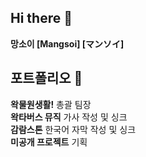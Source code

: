 ## Hi there 👋

**망소이 [Mangsoi] [マンソイ]**

## 포트폴리오 🚩
**왁물원생활!** 총괄 팀장
<br>**왁타버스 뮤직** 가사 작성 및 싱크
<br>**감람스톤** 한국어 자막 작성 및 싱크
<br>**미공개 프로젝트** 기획
